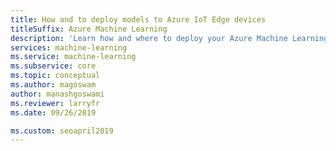 ```yaml
---
title: How and to deploy models to Azure IoT Edge devices 
titleSuffix: Azure Machine Learning
description: 'Learn how and where to deploy your Azure Machine Learning models to Azure IoT Edge devices using pre-build base container images or with your own custom configurations.'
services: machine-learning
ms.service: machine-learning
ms.subservice: core
ms.topic: conceptual
ms.author: magoswam
author: manashgoswami
ms.reviewer: larryfr
ms.date: 09/26/2019

ms.custom: seoapril2019
---
```


